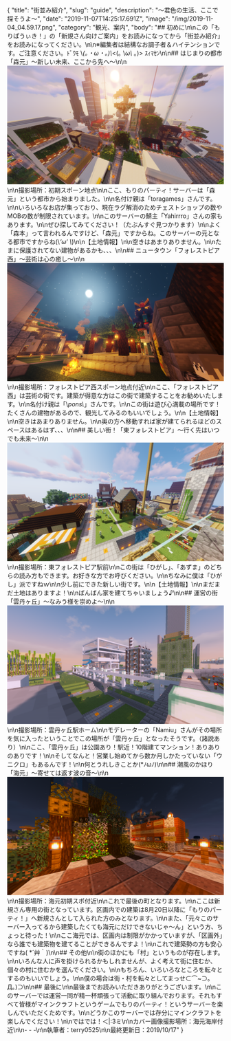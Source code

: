 {
  "title": "街並み紹介",
  "slug": "guide",
  "description": "～君色の生活、ここで探そうよ～",
  "date": "2019-11-07T14:25:17.691Z",
  "image": "/img/2019-11-04_04.59.17.png",
  "category": "観光、案内",
  "body": "## 初めに\n\nこの「もりぱうぃき！」の「新規さん向けご案内」をお読みになってから「街並み紹介」をお読みになってください。\n\n※編集者は結構なお調子者＆ハイテンションです。ご注意ください。ﾄﾞｳﾓ \\_(｡・ω・｡)\\_<(｡ \\_ω\\_ ｡)> ｽｨﾏｾﾝ\n\n## はじまりの都市「森元」～新しい未来、ここから先へ～\n\n![](/img/2019-10-06_13.09.45.png)\n\n撮影場所：初期スポーン地点\n\nここ、もりのパーティ！サーバーは「森元」という都市から始まりました。\n\n名付け親は「toragames」さんです。\n\nいろいろなお店が集っており、現在ラグ解消のためチェストショップの数やMOBの数が制限されています。\n\nこのサーバーの鯖主「Yahirrro」さんの家もあります。\n\nぜひ探してみてください！（たぶんすぐ見つかります）\n\nよく「森本」って言われるんですけど、「森元」ですからね。このサーバーの元となる都市ですからね(\\*‘ω‘ \\*)\n\n【土地情報】\n\n空きはあまりありません。\n\nたまに保護されてない建物があるかも、、、\n\n## ニュータウン「フォレストピア西」～芸術は心の癒し～\n\n![](/img/2019-10-06_20.56.16.png)\n\n撮影場所：フォレストピア西スポーン地点付近\n\nここ、「フォレストピア西」は芸術の街です。建築が得意な方はこの街で建築することをお勧めいたします。\n\n名付け親は「\\_pons\\_」さんです。\n\nこの街は遊び心満載の場所です！たくさんの建物があるので、観光してみるのもいいでしょう。\n\n【土地情報】\n\n空きはあまりありません。\n\n奥の方へ移動すれば家が建てられるほどのスペースはあるはず、、、\n\n## 美しい街！「東フォレストピア」～行く先はいつでも未来～\n\n![](/img/2019-10-06_13.24.13.png)\n\n撮影場所：東フォレストピア駅前\n\nこの街は「ひがし」、「あずま」のどちらの読み方もできます。お好きな方でお呼びください。\n\nちなみに僕は「ひがし」派ですねｗ\n\n少し前にできた新しい街です。\n\n【土地情報】\n\nまだまだ土地はありますよ！\n\nばんばん家を建てちゃいましょう♪\n\n## 運営の街「雲丹ヶ丘」～なみう様を崇めよ～\n\n![](/img/2019-11-10_08.28.12.png)\n\n撮影場所：雲丹ヶ丘駅ホーム\n\nモデレーターの「Namiu」さんがその場所を気に入ったということでこの場所が「雲丹ヶ丘」となったそうです。（諸説あり）\n\nここ、「雲丹ヶ丘」は公園あり！駅近！10階建てマンション！ありありのありです！\n\nそしてなんと！営業し始めてから数か月しかたっていない「ウニクロ」もあるんです！\n\n何とうれしきことか(*ﾉωﾉ)\n\n## 潮風のかほり「海元」～寄せては返す波の音～\n\n![](/img/2019-11-09_15.19.43.png)\n\n撮影場所：海元初期スポ付近\n\nこれで最後の町となります。\n\nここは新規さん専用の街となっています。区画内での建築は8月20日以降に「もりのパーティ！」へ新規さんとして入られた方のみとなります。\n\nまた、「元々このサーバー入ってるから建築したくても海元にだけできないじゃ～ん」という方、ちょっと待った！\n\nここ海元では、区画内は制限がかかっていますが、「区画外」なら誰でも建築物を建てることができるんですよ！\n\nこれで建築勢の方も安心ですね( *´艸｀)\n\n## その他\n\n街のほかにも「村」というものが存在します。\n\nいろんな人に声を掛けられるかもしれませんが、よく考えて街に住むか、個々の村に住むかを選んでください。\n\nもちろん、いろいろなところを転々とするのもいいでしょう。\n\n僕の場合は街・村を転々としてまっせ⊂⌒~⊃｡Д｡)⊃\n\n## 最後に\n\n最後までお読みいただきありがとうございます。\n\nこのサーバーでは運営一同が精一杯頑張って活動に取り組んでおります。それもすべて皆様がマインクラフトというゲームでもりのパーティ！というサーバーを楽しんでいただくためです。\n\nどうかこのサーバーでは存分にマインクラフトを楽しんでください！\n\nではでは！＜|:3ミ\n\nカバー画像撮影場所：海元海岸付近\n\n- - -\n\n執筆者：terry0525\n\n最終更新日：2019/10/17"
}